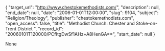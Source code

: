 {
  "target_url": "http://www.chestokemethodists.com/", 
  "description": null, 
  "end_date": null, 
  "date": "2006-01-01T12:00:00", 
  "slug": 9104, 
  "subject": "Religion/Theology", 
  "publisher": "chestokemethodists.com", 
  "open_access": false, 
  "title": "Methodist Church: Chester and Stoke-on-Trent District  ", 
  "record_id": "20060101T120000/PCfItgDwSf1AHz+A8HenGA==", 
  "start_date": null
}

None